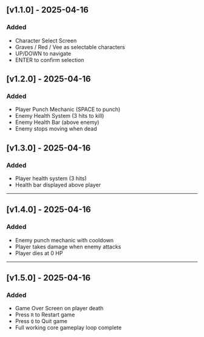 ## [v1.1.0] - 2025-04-16

### Added
- Character Select Screen
- Graves / Red / Vee as selectable characters
- UP/DOWN to navigate
- ENTER to confirm selection

## [v1.2.0] - 2025-04-16

### Added
- Player Punch Mechanic (SPACE to punch)
- Enemy Health System (3 hits to kill)
- Enemy Health Bar (above enemy)
- Enemy stops moving when dead

## [v1.3.0] - 2025-04-16

### Added
- Player health system (3 hits)
- Health bar displayed above player

---

## [v1.4.0] - 2025-04-16

### Added
- Enemy punch mechanic with cooldown
- Player takes damage when enemy attacks
- Player dies at 0 HP

---

## [v1.5.0] - 2025-04-16

### Added
- Game Over Screen on player death
- Press `R` to Restart game
- Press `Q` to Quit game
- Full working core gameplay loop complete